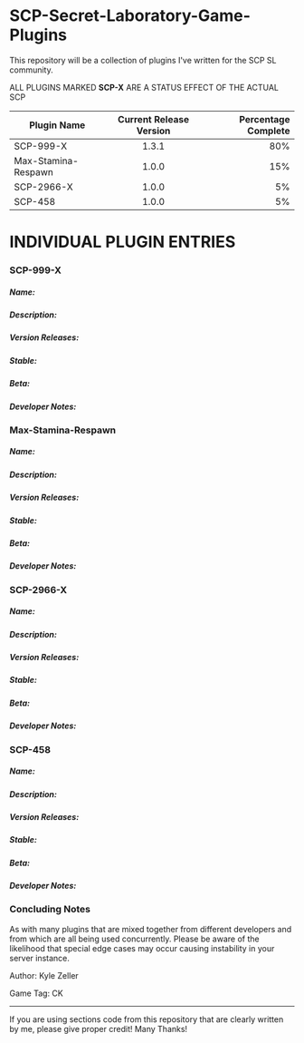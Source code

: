 # SCP-Secret-Laboratory-Game-Plugins
This repository will be a collection of plugins I've written for the SCP SL community.

ALL PLUGINS MARKED **SCP-X** ARE A STATUS EFFECT OF THE ACTUAL SCP

| **Plugin Name**        | **Current Release Version**           | **Percentage Complete**  |
| ------------- |:-------------:| -----:|
| SCP-999-X      | 1.3.1 | 80% |
| Max-Stamina-Respawn      | 1.0.0      |   15% |
| SCP-2966-X | 1.0.0      |    5% |
| SCP-458 | 1.0.0      |    5% |

# INDIVIDUAL PLUGIN ENTRIES
### SCP-999-X
##### Name:
##### Description:
##### Version Releases:
##### Stable: 
##### Beta: 
##### Developer Notes:

### Max-Stamina-Respawn
##### Name:
##### Description:
##### Version Releases:
##### Stable: 
##### Beta: 
##### Developer Notes:

### SCP-2966-X
##### Name:
##### Description:
##### Version Releases:
##### Stable: 
##### Beta: 
##### Developer Notes:

### SCP-458
##### Name:
##### Description:
##### Version Releases:
##### Stable: 
##### Beta: 
##### Developer Notes:

### Concluding Notes
As with many plugins that are mixed together from different developers and from which are all being used concurrently.
Please be aware of the likelihood that special edge cases may occur causing instability in your server instance.

Author: Kyle Zeller

Game Tag: CK

--------
If you are using sections code from this repository that are clearly written by me, please give proper credit!
Many Thanks!
